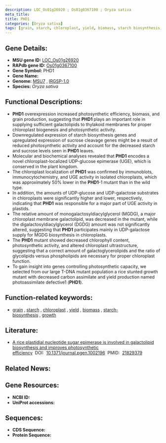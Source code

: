 ```yaml
---
description: LOC_Os01g26920 ; Os01g0367100 ; Oryza sativa
meta_title:
title: PHD1
categories: [Oryza sativa]
tags: [grain, starch, chloroplast, yield, biomass, starch biosynthesis, growth]
---
```


## Gene Details:
- **MSU gene ID:** [LOC_Os01g26920](http://rice.uga.edu/cgi-bin/ORF_infopage.cgi?orf=LOC_Os01g26920)  
- **RAPdb gene ID:** [Os01g0367100](https://rapdb.dna.affrc.go.jp/locus/?name=Os01g0367100)  
- **Gene Symbol:** PHD1
- **Gene Name:**
- **Genome:**  [MSU7](http://rice.uga.edu/)&nbsp;,&nbsp;[IRGSP-1.0](https://rapdb.dna.affrc.go.jp/download/irgsp1.html)
- **Species:** *Oryza sativa*

## Functional Descriptions:
   - **PHD1** overexpression increased photosynthetic efficiency, biomass, and grain production, suggesting that **PHD1** plays an important role in supplying sufficient galactolipids to thylakoid membranes for proper chloroplast biogenesis and photosynthetic activity.
   - Downregulated expression of starch biosynthesis genes and upregulated expression of sucrose cleavage genes might be a result of reduced photosynthetic activity and account for the decreased starch and sucrose levels seen in **PHD1** leaves.
   - Molecular and biochemical analyses revealed that **PHD1** encodes a novel chloroplast-localized UDP-glucose epimerase (UGE), which is conserved in the plant kingdom.
   - The chloroplast localization of **PHD1** was confirmed by immunoblots, immunocytochemistry, and UGE activity in isolated chloroplasts, which was approximately 50% lower in the **PHD1**-1 mutant than in the wild type.
   - In addition, the amounts of UDP-glucose and UDP-galactose substrates in chloroplasts were significantly higher and lower, respectively, indicating that **PHD1** was responsible for a major part of UGE activity in plastids.
   - The relative amount of monogalactosyldiacylglycerol (MGDG), a major chloroplast membrane galactolipid, was decreased in the mutant, while the digalactosyldiacylglycerol (DGDG) amount was not significantly altered, suggesting that **PHD1** participates mainly in UDP-galactose supply for MGDG biosynthesis in chloroplasts.
   - The **PHD1** mutant showed decreased chlorophyll content, photosynthetic activity, and altered chloroplast ultrastructure, suggesting that a correct amount of galactoglycerolipids and the ratio of glycolipids versus phospholipids are necessary for proper chloroplast function.
   - To gain insight into genes controlling photosynthetic capacity, we selected from our large T-DNA mutant population a rice stunted growth mutant with decreased carbon assimilate and yield production named photoassimilate defective1 (**PHD1**).

## Function-related keywords:
   - [grain](/tags/grain/)&nbsp;,&nbsp;[starch](/tags/starch/)&nbsp;,&nbsp;[chloroplast](/tags/chloroplast/)&nbsp;,&nbsp;[yield](/tags/yield/)&nbsp;,&nbsp;[biomass](/tags/biomass/)&nbsp;,&nbsp;[starch-biosynthesis](/tags/starch-biosynthesis/)&nbsp;,&nbsp;[growth](/tags/growth/)

## Literature:
   - [A rice plastidial nucleotide sugar epimerase is involved in galactolipid biosynthesis and improves photosynthetic efficiency](https://www.doi.org/10.1371/journal.pgen.1002196)&nbsp;&nbsp;DOI:&nbsp;&nbsp;[10.1371/journal.pgen.1002196](https://www.doi.org/10.1371/journal.pgen.1002196)&nbsp;&nbsp;PMID:&nbsp;&nbsp;[21829379](https://pubmed.ncbi.nlm.nih.gov/21829379/)

## Related News:

## Gene Resources:
- **NCBI ID:**  []()
- **UniProt accessions:** [](https://www.uniprot.org/uniprotkb//entry)

## Sequences:
- **CDS Sequence:**
- **Protein Sequence:**
